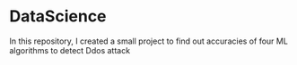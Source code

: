 # DataScience
In this repository, I created a small project to find out accuracies of four ML algorithms to detect Ddos attack
